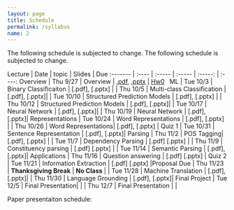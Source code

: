```yaml
---
layout: page
title: Schedule
permalink: /syllabus
name: 2
---
```

The following schedule is subjected to change.
The following schedule is subjected to change. 


 Lecture | Date | topic | Slides | Due
:------- | :---- | :----- | :----- | :-----: | :----:
 Overview | Thu 9/27 | Overview | [.pdf](slides/CS269-01.pdf), [.pptx](slides/CS269-01.pptx) | [Hw0](doc/hw0.pdf)  
 ML | Tue 10/3 | Binary Classificaiton | [.pdf], [.pptx] |
 | Thu 10/5 | Multi-class Classification | [.pdf], [.pptx]| 
 | Tue 10/10 | Structured Prediction Models | [.pdf], [.pptx] | 
 | Thu 10/12 | Structured Prediction Models | [.pdf], [.pptx]| 
 | Tue 10/17 | Neural Network  | [.pdf], [.pptx]| 
 | Thu 10/19 | Neural Network | [.pdf], [.pptx]| 
 Representations | Tue 10/24 | Word Representations | [.pdf], [.pptx] |
 | Thu 10/26 | Word Representations| [.pdf], [.pptx] | Quiz 1
 | Tue 10/31 | Sentence Representation | [.pdf], [.pptx]| 
 Parsing | Thu 11/2 | POS Tagging| [.pdf], [.pptx] 	|
 | Tue 11/7 | Dependency Parsing | [.pdf] [.pptx] | 
 | Thu 11/9 | Constituency parsing  | [.pdf] [.pptx] | 
 | Tue 11/14 | Semantic Parsing | [.pdf], [.pptx]| 
 Applications | Thu 11/16 | Question answering | [.pdf] [.pptx] | Quiz 2
 | Tue 11/21 | Information Extraction | [.pdf] [.pptx] |Proposal Due
 | Thu 11/23 | **Thanksgiving Break** | **No Class** | 
 | Tue 11/28 | Machine Translation | [.pdf], [.pptx]| 
 | Thu 11/30 | Language Grounding | [.pdf], [.pptx]| 
Final Project | Tue 12/5 | Final Presentation| | 
 | Thu 12/7 | Final Presentation |  | 
 
 
 
 Paper presentaiton schedule:
 
 
